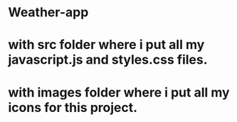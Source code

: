 # Weather-app
# with src folder where i put all my javascript.js and styles.css files.
# with images folder where i put all my icons for this project.
